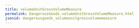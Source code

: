 ```yaml
---
title: volumeUnitGrossVolumeMeasure
permalink: DangerousGoods.volumeUnitGrossVolumeMeasure.html
jsonid: dangerousgoods_volumeunitgrossvolumemeasure
---
```

